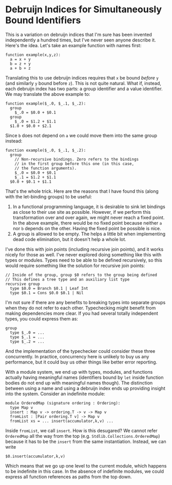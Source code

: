 # Debruijn Indices for Simultaneously Bound Identifiers

This is a variation on debruijn indices that I'm sure has been invented
independently a hundred times, but I've never seen anyone describe it.
Here's the idea. Let's take an example function with names first:

    function example(x,y,z):
      a = x + y
      b = z + y
      a + b + z

Translating this to use debruijn indices requires that `x` be bound *before*
`y` (and similarly `y` bound before `z`). This is not quite natural. What
if, instead, each debruijn index has two parts: a group identifier and a value
identifier. We may translate the above example to:

    function example($_.0, $_.1, $_.2):
      group
        $_.0 = $0.0 + $0.1
      group
        $_.0 = $1.2 + $1.1
      $1.0 + $0.0 + $2.1

Since `b` does not depend on `a` we could move them into the same group instead:

    function example($_.0, $_.1, $_.2):
      group
        // Non-recursive bindings. Zero refers to the bindings
        // in the first group before this one (in this case,
        // the function arguments).
        $_.0 = $0.0 + $0.1
        $_.1 = $1.2 + $1.1
      $0.0 + $0.1 + $1.1

That's the whole trick. Here are the reasons that I have found this (along with
the let-binding groups) to be useful:

1. In a functional programming language, it is desirable to sink let bindings
   as close to their use site as possible. However, if we perform this transformation
   over and over again, we might never reach a fixed point. In the above example,
   there would be no fixed point because neither `a` nor `b` depends on the other. 
   Having the fixed point be possible is nice.
2. A group is allowed to be empty. The helps a little bit when implementing
   dead code elimination, but it doesn't help a whole lot.

I've done this with join points (including recursive join points), and it works
nicely for those as well. I've never explored doing something like this with
types or modules. Types need to be able to be defined recursively, so this
would require something like the solution for recursive join points:

    // Inside of the group, group $0 refers to the group being defined
    // This defines a tree type and an auxiliary list type
    recursive group
      type $0.0 = Branch $0.1 | Leaf Int
      type $0.1 = Cons $0.0 $0.1 | Nil

I'm not sure if there are any benefits to breaking types into separate groups
when they do not refer to each other. Typechecking might benefit from making
dependencies more clear. If you had several totally independent types, you
could express them as:

    group
      type $_.0 = ...
      type $_.1 = ...
      type $_.2 = ...

And the implementation of the typechecker could consider these three
concurrently. In practice, concurrency here is unlikely to buy us any
performance, but it could buy us other things like better error reporting.

With a module system, we end up with types, modules, and functions actually
having meaningful names (identifiers bound by `let` inside function bodies
do not end up with meaningful names though). The distinction between using
a name and using a debruijn index ends up providing insight into the system.
Consider an indefinite module:

    module OrderedMap (signature ordering : Ordering):
      type Map v
      insert : Map v -> ordering.T -> v -> Map v
      fromList : [Pair ordering.T v] -> Map v
      fromList xs = ... insert(accumulator,k,v) ...

Inside `fromList`, we call `insert`. How is this desugared? We cannot refer
`OrderedMap` all the way from the top (e.g. `Stdlib.Collections.OrderedMap`)
because it has to be the `insert` from the same instantiation. Instead,
we can write

    $0.insert(accumulator,k,v)

Which means that we go up one level to the current module, which happens to
be indefinite in this case. In the absence of indefinite modules, we could
express all function references as paths from the top down.
